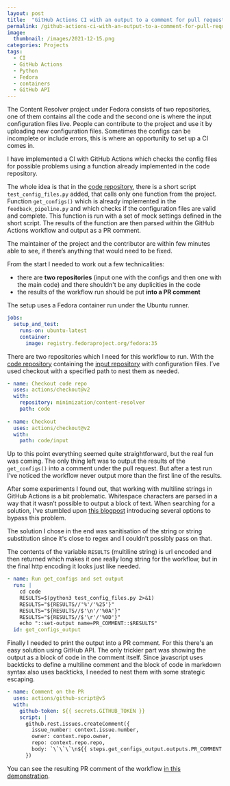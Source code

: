 ```yaml
---
layout: post
title:  "GitHub Actions CI with an output to a comment for pull request"
permalink: /github-actions-ci-with-an-output-to-a-comment-for-pull-request/
image: 
  thumbnail: /images/2021-12-15.png
categories: Projects
tags: 
  - CI
  - GitHub Actions
  - Python
  - Fedora
  - containers
  - GitHub API
---
```

The Content Resolver project under Fedora consists of two repositories, one of them contains all the code and the second one is where the input configuration files live. People can contribute to the project and use it by uploading new configuration files. Sometimes the configs can be incomplete or include errors, this is where an opportunity to set up a CI comes in.

I have implemented a CI with GitHub Actions which checks the config files for possible problems using a function already implemented in the code repository. 

The whole idea is that in the [code repository](https://github.com/minimization/content-resolver), there is a short script `test_config_files.py` added, that calls only one function from the project. Function `get_configs()` which is already implemented in the `feedback_pipeline.py` and which checks if the configuration files are valid and complete. This function is run with a set of mock settings defined in the short script. The results of the function are then parsed within the GitHub Actions workflow and output as a PR comment. 

The maintainer of the project and the contributor are within few minutes able to see, if there’s anything that would need to be fixed.

From the start I needed to work out a few technicalities:
- there are **two repositories** (input one with the configs and then one with the main code) and there shouldn't be any duplicities in the code
- the results of the workflow run should be put **into a PR comment**


The setup uses a Fedora container run under the Ubuntu runner.

```yaml
jobs:
  setup_and_test:
    runs-on: ubuntu-latest
    container: 
      image: registry.fedoraproject.org/fedora:35
```


There are two repositories which I need for this workflow to run. With the [code repository](https://github.com/minimization/content-resolver) containing the [input repository](https://github.com/minimization/content-resolver-input) with configuration files. I’ve used checkout with a specified path to nest them as needed. 

```yaml
- name: Checkout code repo
  uses: actions/checkout@v2
  with:
    repository: minimization/content-resolver
    path: code
    
- name: Checkout
  uses: actions/checkout@v2
  with:
    path: code/input
```


Up to this point everything seemed quite straightforward, but the real fun was coming. The only thing left was to output the results of the `get_configs()` into a comment under the pull request. But after a test run I’ve noticed the workflow never output more than the first line of the results. 

After some experiments I found out, that working with multiline strings in GitHub Actions is a bit problematic. Whitespace characters are parsed in a way that it wasn’t possible to output a block of text. When searching for a solution, I've stumbled upon [this blogpost](https://trstringer.com/github-actions-multiline-strings/) introducing several options to bypass this problem.

The solution I chose in the end was sanitisation of the string or string substitution since it's close to regex and I couldn’t possibly pass on that.

The contents of the variable `RESULTS` (multiline string) is url encoded and then returned which makes it one really long string for the workflow, but in the final http encoding it looks just like needed.

```yaml
- name: Run get_configs and set output
  run: |
    cd code
    RESULTS=$(python3 test_config_files.py 2>&1)
    RESULTS="${RESULTS//'%'/'%25'}"
    RESULTS="${RESULTS//$'\n'/'%0A'}"
    RESULTS="${RESULTS//$'\r'/'%0D'}"
    echo "::set-output name=PR_COMMENT::$RESULTS"
  id: get_configs_output
```


Finally I needed to print the output into a PR comment. For this there's an easy solution using GitHub API. The only trickier part was showing the output as a block of code in the comment itself. Since javascript uses backticks to define a multiline comment and the block of code in markdown syntax also uses backticks, I needed to nest them with some strategic escaping.

```yaml
- name: Comment on the PR
  uses: actions/github-script@v5
  with: 
    github-token: ${{ secrets.GITHUB_TOKEN }}
    script: |
      github.rest.issues.createComment({
        issue_number: context.issue.number,
        owner: context.repo.owner,
        repo: context.repo.repo,
        body: `\`\`\`\n${{ steps.get_configs_output.outputs.PR_COMMENT }}\n\`\`\``   
      })
```


You can see the resulting PR comment of the workflow [in this demonstration](https://github.com/regexowl/content-resolver-input/pull/50).
